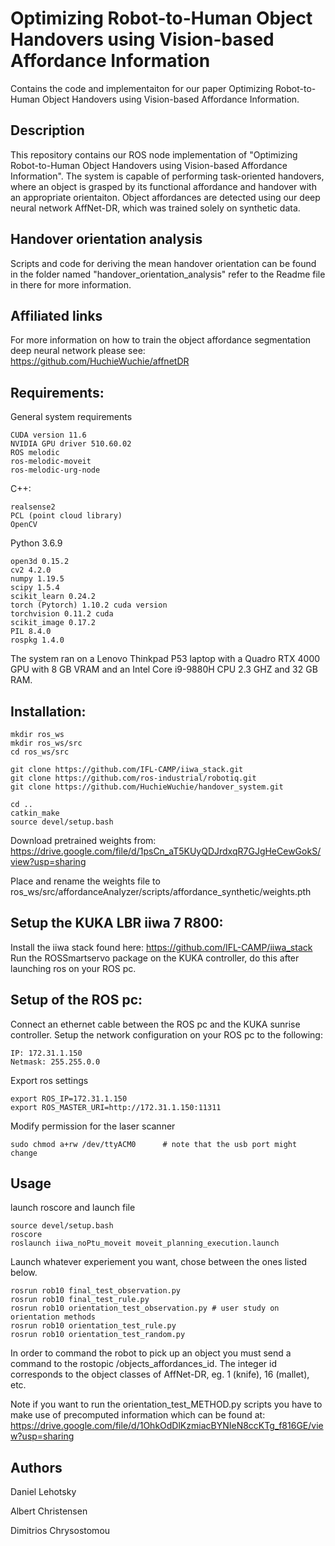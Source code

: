 # Optimizing Robot-to-Human Object Handovers using Vision-based Affordance Information
Contains the code and implementaiton for our paper Optimizing Robot-to-Human Object Handovers using Vision-based Affordance Information.

## Description

This repository contains our ROS node implementation of "Optimizing Robot-to-Human Object Handovers using Vision-based Affordance Information". The system is capable of performing task-oriented handovers, where an object is grasped by its functional affordance and handover with an appropriate orientaiton. Object affordances are detected using our deep neural network AffNet-DR, which was trained solely on synthetic data.

## Handover orientation analysis
Scripts and code for deriving the mean handover orientation can be found in the folder named "handover_orientation_analysis" refer to the Readme file in there for more information.

## Affiliated links
For more information on how to train the object affordance segmentation deep neural network please see: https://github.com/HuchieWuchie/affnetDR

## Requirements:

General system requirements
```
CUDA version 11.6
NVIDIA GPU driver 510.60.02
ROS melodic
ros-melodic-moveit
ros-melodic-urg-node
```

C++:
```
realsense2
PCL (point cloud library)
OpenCV
```

Python 3.6.9
```
open3d 0.15.2
cv2 4.2.0
numpy 1.19.5
scipy 1.5.4
scikit_learn 0.24.2
torch (Pytorch) 1.10.2 cuda version
torchvision 0.11.2 cuda
scikit_image 0.17.2
PIL 8.4.0
rospkg 1.4.0
```

The system ran on a Lenovo Thinkpad P53 laptop with a Quadro RTX 4000 GPU with 8 GB VRAM and an Intel Core i9-9880H CPU 2.3 GHZ and 32 GB RAM.


## Installation:
```
mkdir ros_ws
mkdir ros_ws/src
cd ros_ws/src

git clone https://github.com/IFL-CAMP/iiwa_stack.git
git clone https://github.com/ros-industrial/robotiq.git
git clone https://github.com/HuchieWuchie/handover_system.git

cd ..
catkin_make
source devel/setup.bash
```

Download pretrained weights from: https://drive.google.com/file/d/1psCn_aT5KUyQDJrdxqR7GJgHeCewGokS/view?usp=sharing

Place and rename the weights file to ros_ws/src/affordanceAnalyzer/scripts/affordance_synthetic/weights.pth

## Setup the KUKA LBR iiwa 7 R800:

Install the iiwa stack found here: https://github.com/IFL-CAMP/iiwa_stack
Run the ROSSmartservo package on the KUKA controller, do this after launching ros on your ROS pc.

## Setup of the ROS pc:

Connect an ethernet cable between the ROS pc and the KUKA sunrise controller. Setup the network configuration on your ROS pc to the following:

```
IP: 172.31.1.150
Netmask: 255.255.0.0
```

Export ros settings 
```
export ROS_IP=172.31.1.150
export ROS_MASTER_URI=http://172.31.1.150:11311
```

Modify permission for the laser scanner
```
sudo chmod a+rw /dev/ttyACM0      # note that the usb port might change
```

## Usage 

launch roscore and launch file
```
source devel/setup.bash
roscore
roslaunch iiwa_noPtu_moveit moveit_planning_execution.launch
```

Launch whatever experiement you want, chose between the ones listed below.
```
rosrun rob10 final_test_observation.py
rosrun rob10 final_test_rule.py
rosrun rob10 orientation_test_observation.py # user study on orientation methods
rosrun rob10 orientation_test_rule.py
rosrun rob10 orientation_test_random.py
```

In order to command the robot to pick up an object you must send a command to the rostopic /objects_affordances_id. The integer id corresponds to the object classes of AffNet-DR, eg. 1 (knife), 16 (mallet), etc.

Note if you want to run the orientation_test_METHOD.py scripts you have to make use of precomputed information which can be found at: https://drive.google.com/file/d/1OhkOdDlKzmiacBYNIeN8ccKTg_f816GE/view?usp=sharing

## Authors
Daniel Lehotsky

Albert Christensen

Dimitrios Chrysostomou
